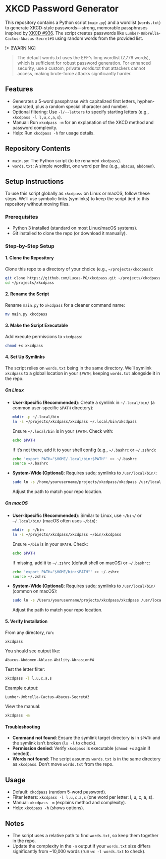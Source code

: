 # XKCD Password Generator

This repository contains a Python script (`main.py`) and a wordlist (`words.txt`) to generate XKCD-style passwords—strong, memorable passphrases inspired by [XKCD #936](https://xkcd.com/936/). The script creates passwords like `Lumber-Umbrella-Cactus-Abacus-Secret#3` using random words from the provided list.

!> [!WARNING]

> The default words.txt uses the EFF's long wordlist (7,776 words), which is sufficient for robust password generation. For enhanced security, use a custom, private words.txt that attackers cannot access, making brute-force attacks significantly harder.

## Features

- Generates a 5-word passphrase with capitalized first letters, hyphen-separated, plus a random special character and number.
- Optional filtering: Use `-l/--letters` to specify starting letters (e.g., `xkcdpass -l l,u,c,a,s`).
- Manual: Run `xkcdpass -m` for an explanation of the XKCD method and password complexity.
- Help: Run `xkcdpass -h` for usage details.

## Repository Contents

- `main.py`: The Python script (to be renamed `xkcdpass`).
- `words.txt`: A simple wordlist, one word per line (e.g., `abacus`, `abdomen`).

## Setup Instructions

To use this script globally as `xkcdpass` on Linux or macOS, follow these steps. We’ll use symbolic links (symlinks) to keep the script tied to this repository without moving files.

### Prerequisites

- Python 3 installed (standard on most Linux/macOS systems).
- Git installed to clone the repo (or download it manually).

### Step-by-Step Setup

#### 1. Clone the Repository

Clone this repo to a directory of your choice (e.g., `~/projects/xkcdpass`):

```bash
git clone https://github.com/Lucas-PG/xkcdpass.git ~/projects/xkcdpass
cd ~/projects/xkcdpass
```

#### 2. Rename the Script

Rename `main.py` to `xkcdpass` for a cleaner command name:

```bash
mv main.py xkcdpass
```

#### 3. Make the Script Executable

Add execute permissions to `xkcdpass`:

```bash
chmod +x xkcdpass
```

#### 4. Set Up Symlinks

The script relies on `words.txt` being in the same directory. We’ll symlink `xkcdpass` to a global location in your `$PATH`, keeping `words.txt` alongside it in the repo.

##### On Linux

- **User-Specific (Recommended)**:
  Create a symlink in `~/.local/bin/` (a common user-specific `$PATH` directory):

  ```bash
  mkdir -p ~/.local/bin
  ln -s ~/projects/xkcdpass/xkcdpass ~/.local/bin/xkcdpass
  ```

  Ensure `~/.local/bin` is in your `$PATH`. Check with:

  ```bash
  echo $PATH
  ```

  If it’s not there, add it to your shell config (e.g., `~/.bashrc` or `~/.zshrc`):

  ```bash
  echo 'export PATH="$HOME/.local/bin:$PATH"' >> ~/.bashrc
  source ~/.bashrc
  ```

- **System-Wide (Optional)**:
  Requires sudo; symlinks to `/usr/local/bin/`:
  ```bash
  sudo ln -s /home/yourusername/projects/xkcdpass/xkcdpass /usr/local/bin/xkcdpass
  ```
  Adjust the path to match your repo location.

##### On macOS

- **User-Specific (Recommended)**:
  Similar to Linux, use `~/bin/` or `~/.local/bin/` (macOS often uses `~/bin`):

  ```bash
  mkdir -p ~/bin
  ln -s ~/projects/xkcdpass/xkcdpass ~/bin/xkcdpass
  ```

  Ensure `~/bin` is in your `$PATH`. Check:

  ```bash
  echo $PATH
  ```

  If missing, add it to `~/.zshrc` (default shell on macOS) or `~/.bashrc`:

  ```bash
  echo 'export PATH="$HOME/bin:$PATH"' >> ~/.zshrc
  source ~/.zshrc
  ```

- **System-Wide (Optional)**:
  Requires sudo; symlinks to `/usr/local/bin/` (common on macOS):
  ```bash
  sudo ln -s /Users/yourusername/projects/xkcdpass/xkcdpass /usr/local/bin/xkcdpass
  ```
  Adjust the path to match your repo location.

#### 5. Verify Installation

From any directory, run:

```bash
xkcdpass
```

You should see output like:

```
Abacus-Abdomen-Ablaze-Ability-Abrasion#4
```

Test the letter filter:

```bash
xkcdpass -l l,u,c,a,s
```

Example output:

```
Lumber-Umbrella-Cactus-Abacus-Secret#3
```

View the manual:

```bash
xkcdpass -m
```

#### Troubleshooting

- **Command not found**: Ensure the symlink target directory is in `$PATH` and the symlink isn’t broken (`ls -l` to check).
- **Permission denied**: Verify `xkcdpass` is executable (`chmod +x` again if needed).
- **Words not found**: The script assumes `words.txt` is in the same directory as `xkcdpass`. Don’t move `words.txt` from the repo.

## Usage

- Default: `xkcdpass` (random 5-word password).
- Filter letters: `xkcdpass -l l,u,c,a,s` (one word per letter: l, u, c, a, s).
- Manual: `xkcdpass -m` (explains method and complexity).
- Help: `xkcdpass -h` (shows options).

## Notes

- The script uses a relative path to find `words.txt`, so keep them together in the repo.
- Update the complexity in the `-m` output if your `words.txt` size differs significantly from ~10,000 words (run `wc -l words.txt` to check).
